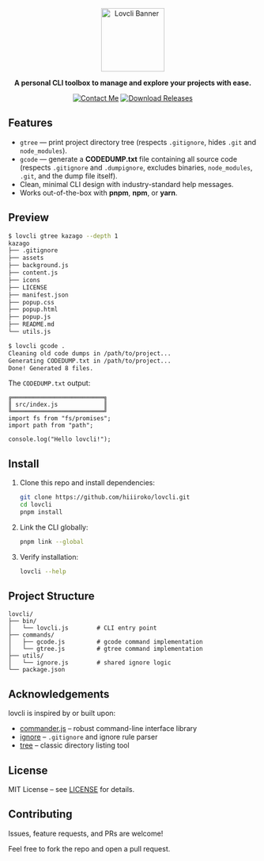 <div align="center">
<img src="https://s2.loli.net/2025/09/19/rtxj214hcYO5InG.png" alt="Lovcli Banner" width="128">

**A personal CLI toolbox to manage and explore your projects with ease.**

<a href="mailto:hiiiroko@proton.me">
	<img src="https://custom-icon-badges.herokuapp.com/badge/mail-contact_me-AE75DA?logoColor=AE75DA&style=for-the-badge&logo=mail&labelColor=363B40" alt="Contact Me"/></a>

<a href="https://codeload.github.com/hiiiroko/lovcli/zip/refs/heads/main">
	<img src="https://custom-icon-badges.herokuapp.com/badge/releases-download-33A1E0?logoColor=33A1E0&style=for-the-badge&logo=download&labelColor=363B40" alt="Download Releases"/></a>

</div>

## Features

* `gtree` — print project directory tree (respects `.gitignore`, hides `.git` and `node_modules`).
* `gcode` — generate a **CODEDUMP.txt** file containing all source code (respects `.gitignore` and `.dumpignore`, excludes binaries, `node_modules`, `.git`, and the dump file itself).
* Clean, minimal CLI design with industry-standard help messages.
* Works out-of-the-box with **pnpm**, **npm**, or **yarn**.

## Preview

```bash
$ lovcli gtree kazago --depth 1
kazago
├── .gitignore
├── assets
├── background.js
├── content.js
├── icons
├── LICENSE
├── manifest.json
├── popup.css
├── popup.html
├── popup.js
├── README.md
└── utils.js
```

```bash
$ lovcli gcode .
Cleaning old code dumps in /path/to/project...
Generating CODEDUMP.txt in /path/to/project...
Done! Generated 8 files.
```

The `CODEDUMP.txt` output:

```
╔══════════════════════════╗
║ src/index.js             ║
╚══════════════════════════╝
import fs from "fs/promises";
import path from "path";

console.log("Hello lovcli!");
```

## Install

1. Clone this repo and install dependencies:

   ```bash
   git clone https://github.com/hiiiroko/lovcli.git
   cd lovcli
   pnpm install
   ```

2. Link the CLI globally:

   ```bash
   pnpm link --global
   ```

3. Verify installation:

   ```bash
   lovcli --help
   ```

## Project Structure

```
lovcli/
├── bin/
│   └── lovcli.js        # CLI entry point
├── commands/
│   ├── gcode.js         # gcode command implementation
│   └── gtree.js         # gtree command implementation
├── utils/
│   └── ignore.js        # shared ignore logic
└── package.json
```

## Acknowledgements

lovcli is inspired by or built upon:

* [commander.js](https://github.com/tj/commander.js) – robust command-line interface library
* [ignore](https://github.com/kaelzhang/node-ignore) – `.gitignore` and ignore rule parser
* [tree](https://en.wikipedia.org/wiki/Tree_%28command%29) – classic directory listing tool

## License

MIT License – see [LICENSE](./LICENSE) for details.

## Contributing

Issues, feature requests, and PRs are welcome!

Feel free to fork the repo and open a pull request.